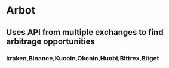 # Arbot

## Uses API from multiple exchanges to find arbitrage opportunities

### kraken,Binance,Kucoin,Okcoin,Huobi,Bittrex,Bitget 
